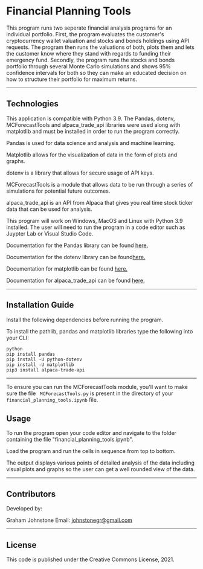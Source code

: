 # Financial Planning Tools

This program runs two seperate financial analysis programs for an individual portfolio. First, the program evaluates the customer's cryptocurrency wallet valuation and stocks and bonds holdings using API requests. The program then runs the valuations of both, plots them and lets the customer know where they stand with regards to funding their emergency fund.  Secondly, the program runs the stocks and bonds portfolio through several Monte Carlo simulations and shows 95% confidence intervals for both so they can make an educated decision on how to structure their portfolio for maximum returns.

---

## Technologies

This application is compatible with Python 3.9.
The Pandas, dotenv, MCForecastTools and alpaca_trade_api libraries were used along with matplotlib and must be installed in order to run the program correctly.

Pandas is used for data science and analysis and machine learning.

Matplotlib allows for the visualization of data in the form of plots and graphs.

dotenv is a library that allows for secure usage of API keys.

MCForecastTools is a module that allows data to be run through a series of simulations for potential future outcomes.

alpaca_trade_api is an API from Alpaca that gives you real time stock ticker data that can be used for analysis.

This program will work on Windows, MacOS and Linux with Python 3.9 installed. The user will need to run the program in a code editor such as Juypter Lab or Visual Studio Code.

Documentation for the Pandas library can be found [here.](https://pandas.pydata.org/docs/)

Documentation for the dotenv library can be found[here.](https://pypi.org/project/python-dotenv/)

Documentation for matplotlib can be found [here.](https://matplotlib.org/stable/users/index)

Documentation for alpaca_trade_api can be found [here.](https://pypi.org/project/alpaca-trade-api/)

---

## Installation Guide

Install the following dependencies before running the program.

To install the pathlib, pandas and matplotlib libraries type the following into your CLI:

```
python
pip install pandas
pip install -U python-dotenv
pip install -U matplotlib
pip3 install alpaca-trade-api
```
---

To ensure you can run the MCForecastTools module, you'll want to make sure the file ``` MCForecastTools.py``` is present in the directory of your ```financial_planning_tools.ipynb``` file.

## Usage

To run the program open your code editor and navigate to the folder containing the file "financial_planning_tools.ipynb".

Load the program and run the cells in sequence from top to bottom.

The output displays various points of detailed analysis of the data including visual plots and graphs so the user can get a well rounded view of the data.

---

## Contributors

Developed by:

Graham Johnstone
Email: johnstonegr@gmail.com

---

## License
This code is published under the Creative Commons License, 2021.

